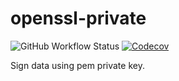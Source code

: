 # openssl-private

![GitHub Workflow Status](https://img.shields.io/github/workflow/status/ali-a-a/openssl-private/ci?label=ci&logo=github&style=flat-square)
[![Codecov](https://img.shields.io/codecov/c/gh/ali-a-a/openssl-private?logo=codecov&style=flat-square)](https://codecov.io/gh/ali-a-a/openssl-private)

Sign data using pem private key.
